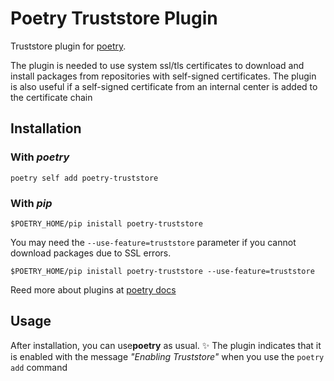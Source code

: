 # Poetry Truststore Plugin

Truststore plugin for [poetry](https://python-poetry.org).

The plugin is needed to use system ssl/tls certificates to download and install packages from repositories with self-signed certificates. The plugin is also useful if a self-signed certificate from an internal center is added to the certificate chain

## Installation

### With _poetry_

```shell
poetry self add poetry-truststore
```

### With _pip_

```shell
$POETRY_HOME/pip inistall poetry-truststore
```

You may need the `--use-feature=truststore` parameter if you cannot download packages due to SSL errors.

```shell
$POETRY_HOME/pip inistall poetry-truststore --use-feature=truststore
```

Reed more about plugins at [poetry docs](https://python-poetry.org/docs/plugins/#using-plugins)

## Usage

After installation, you can use**poetry** as usual. ✨ The plugin indicates that it is enabled with the message _"Enabling Truststore"_ when you use the `poetry add` command